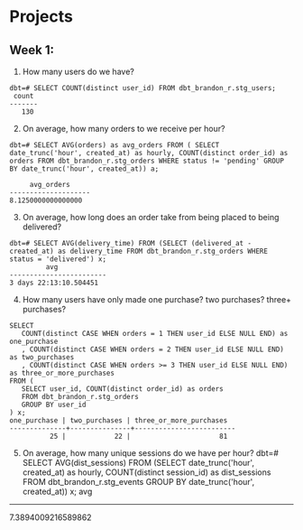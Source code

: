 # Projects
## Week 1:
1. How many users do we have?
```
dbt=# SELECT COUNT(distinct user_id) FROM dbt_brandon_r.stg_users;
 count 
-------
   130
```

2. On average, how many orders to we receive per hour?
```
dbt=# SELECT AVG(orders) as avg_orders FROM ( SELECT date_trunc('hour', created_at) as hourly, COUNT(distinct order_id) as orders FROM dbt_brandon_r.stg_orders WHERE status != 'pending' GROUP BY date_trunc('hour', created_at)) a;

     avg_orders     
--------------------
8.1250000000000000
```

3. On average, how long does an order take from being placed to being delivered?
 ```
 dbt=# SELECT AVG(delivery_time) FROM (SELECT (delivered_at - created_at) as delivery_time FROM dbt_brandon_r.stg_orders WHERE status = 'delivered') x;
          avg           
------------------------
 3 days 22:13:10.504451
 ```

 4. How many users have only made one purchase? two purchases? three+ purchases?
 ```
SELECT 
    COUNT(distinct CASE WHEN orders = 1 THEN user_id ELSE NULL END) as one_purchase
    , COUNT(distinct CASE WHEN orders = 2 THEN user_id ELSE NULL END) as two_purchases
    , COUNT(distinct CASE WHEN orders >= 3 THEN user_id ELSE NULL END) as three_or_more_purchases
FROM (
    SELECT user_id, COUNT(distinct order_id) as orders
    FROM dbt_brandon_r.stg_orders
    GROUP BY user_id
) x;
 one_purchase | two_purchases | three_or_more_purchases 
--------------+---------------+-------------------------
           25 |            22 |                      81
 ```

5. On average, how many unique sessions do we have per hour?
dbt=# SELECT AVG(dist_sessions) FROM (SELECT date_trunc('hour', created_at) as hourly, COUNT(distinct session_id) as dist_sessions FROM dbt_brandon_r.stg_events GROUP BY date_trunc('hour', created_at)) x;
        avg         
--------------------
 7.3894009216589862